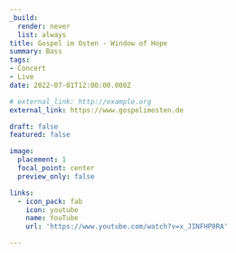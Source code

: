```yaml
---
_build:
  render: never
  list: always
title: Gospel im Osten - Window of Hope
summary: Bass
tags:
- Concert
- Live
date: 2022-07-01T12:00:00.000Z

# external_link: http://example.org
external_link: https://www.gospelimosten.de

draft: false
featured: false

image:
  placement: 1
  focal_point: center
  preview_only: false

links:
  - icon_pack: fab
    icon: youtube
    name: YouTube
    url: 'https://www.youtube.com/watch?v=x_JINFHP0RA'

---
```


